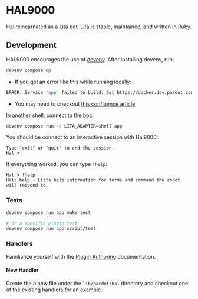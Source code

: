 # HAL9000

Hal reincarnated as a Lita bot. Lita is stable, maintained, and written in Ruby.

## Development

HAL9000 encourages the use of [devenv](https://git.dev.pardot.com/Pardot/devenv). After installing devenv, run:

```bash
devenv compose up
```

* If you get an error like this while running locally:

```bash
ERROR: Service 'app' failed to build: Get https://docker.dev.pardot.com/v2/base/ruby/manifests/2.3.0: unauthorized: BAD_CREDENTIAL
```

* You may need to checkout [this confluence article](https://confluence.dev.pardot.com/display/PTechops/Using+the+Docker+Registry+locally)

In another shell, connect to the bot:

```bash
devenv compose run -e LITA_ADAPTER=shell app
```

You should be connect to an interactive session with Hal9000:

```
Type "exit" or "quit" to end the session.
Hal >
```

If everything worked, you can type `!help`:

```
Hal > !help
Hal: help - Lists help information for terms and command the robot will respond to.
```

### Tests

```bash
devenv compose run app make test

# Or a specific plugin test
devenv compose run app script/test
```

### Handlers

Familiarize yourself with the [Plugin Authoring](http://docs.lita.io/plugin-authoring/) documentation.

#### New Handler

Create the a new file under the `lib/pardot/hal` directory and checkout one of
the existing handlers for an example.
